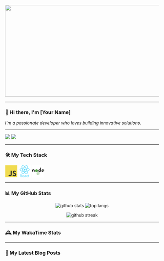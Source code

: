 <div align="center">
  <img src="your-header-image.gif" width="600" height="300">
</div>

---

### 👋 Hi there, I'm [Your Name]

*I'm a passionate developer who loves building innovative solutions.*

---

<p align="left">
  <a href="https://www.linkedin.com/in/your-linkedin/"><img src="https://img.shields.io/badge/LinkedIn-0077B5?style=for-the-badge&logo=linkedin&logoColor=white" /></a>
  <a href="https://twitter.com/your-twitter"><img src="https://img.shields.io/badge/Twitter-1DA1F2?style=for-the-badge&logo=twitter&logoColor=white" /></a>
</p>

---

### 🛠️ My Tech Stack

<p align="left">
  <img src="https://raw.githubusercontent.com/devicons/devicon/master/icons/javascript/javascript-original.svg" alt="javascript" width="40" height="40"/>
  <img src="https://raw.githubusercontent.com/devicons/devicon/master/icons/react/react-original-wordmark.svg" alt="react" width="40" height="40"/>
  <img src="https://raw.githubusercontent.com/devicons/devicon/master/icons/nodejs/nodejs-original-wordmark.svg" alt="nodejs" width="40" height="40"/>
</p>

---

### 📊 My GitHub Stats

<p align="center">
  <img src="https://github-readme-stats.vercel.app/api?username=YOUR_USERNAME&show_icons=true&theme=radical" alt="github stats" />
  <img src="https://github-readme-stats.vercel.app/api/top-langs/?username=YOUR_USERNAME&layout=compact&theme=radical" alt="top langs" />
</p>

<p align="center">
  <img src="https://streak-stats.demolab.com/?user=YOUR_USERNAME" alt="github streak" />
</p>

---

### 🕰️ My WakaTime Stats

---

### 📝 My Latest Blog Posts
